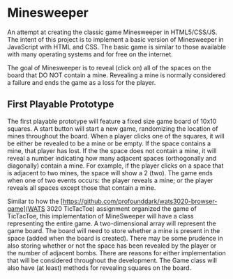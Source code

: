 # Minesweeper

An attempt at creating the classic game Minesweeper in HTML5/CSS/JS. The intent of this project is to implement a basic version of Minesweeper in JavaScript with HTML and CSS. The basic game is similar to those available with many operating systems and for free on the internet.

The goal of Minesweeper is to reveal (click on) all of the spaces on the board that DO NOT contain a mine. Revealing a mine is normally considered a failure and ends the game as a loss for the player.

## First Playable Prototype

The first playable prototype will feature a fixed size game board of 10x10 squares. A start button will start a new game, randomizing the location of mines throughout the board. When a player clicks one of the squares, it will be either be revealed to be a mine or be empty. If the space contains a mine, that player has lost. If the the space does not contain a mine, it will reveal a number indicating how many adjacent spaces (orthogonally and diagonally) contain a mine. For example, if the player clicks on a space that is adjacent to two mines, the space will show a 2 (two). The game ends when one of two events occurs: the player reveals a mine; or the player reveals all spaces except those that contain a mine.

Similar to how the [https://github.com/profounddark/wats3020-browser-game](WATS 3020 TicTacToe) assignment organized the game of TicTacToe, this implementation of MineSweeper will have a class representing the entire game. A two-dimensional array will represent the game board. The board will need to store whether a mine is present in the space (added when the board is created). There may be some prudence in also storing whether or not the space has been revealed by the player or the number of adjacent bombs. There are reasons for either implementation that will be considered throughout the development. The Game class will also have (at least) methods for revealing squares on the board.
